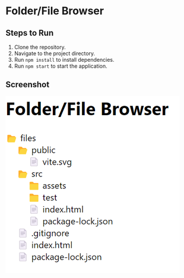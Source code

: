 # Folder/File Browser

## Steps to Run

1. Clone the repository.
2. Navigate to the project directory.
3. Run `npm install` to install dependencies.
4. Run `npm start` to start the application.

## Screenshot

![Screenshot](./Screenshot.png)
